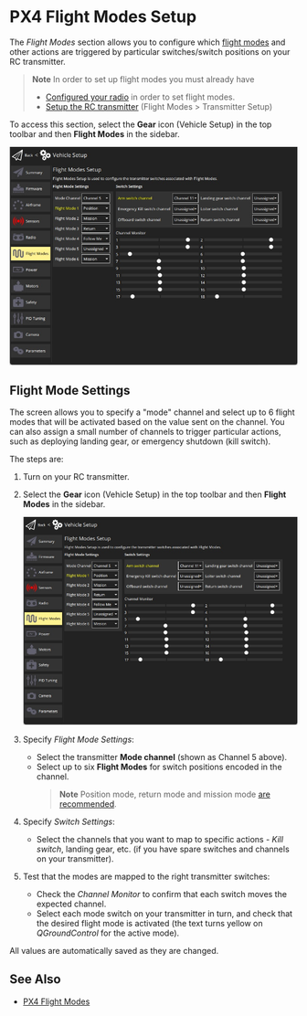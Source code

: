 # PX4 Flight Modes Setup

The *Flight Modes* section allows you to configure which [flight modes](http://docs.px4.io/master/en/getting_started/flight_modes.html) and other actions are triggered by particular switches/switch positions on your RC transmitter.

> **Note** In order to set up flight modes you must already have
> - [Configured your radio](../SetupView/Radio.md) in order to set flight modes.
> - [Setup the RC transmitter](../SetupView/FlightModes.md#transmitter-setup) (Flight Modes > Transmitter Setup)

To access this section, select the **Gear** icon (Vehicle Setup) in the top toolbar and then **Flight Modes** in the sidebar.

![Flight modes single-channel](../../../assets/setup/flight_modes/px4_single_channel.jpg)




## Flight Mode Settings

The screen allows you to specify a "mode" channel and select up to 6 flight modes that will be activated based on the value sent on the channel.
You can also assign a small number of channels to trigger particular actions, such as deploying landing gear, or emergency shutdown (kill switch).

The steps are:

1. Turn on your RC transmitter.
1. Select the **Gear** icon (Vehicle Setup) in the top toolbar and then **Flight Modes** in the sidebar.

   ![Flight modes single-channel](../../../assets/setup/flight_modes/px4_single_channel.jpg)

1. Specify *Flight Mode Settings*:
   * Select the transmitter **Mode channel** (shown as Channel 5 above).
   * Select up to six **Flight Modes** for switch positions encoded in the channel.
     > **Note** Position mode, return mode and mission mode [are recommended](https://docs.px4.io/master/en/config/flight_mode.html#what-flight-modes-and-switches-should-i-set).
1. Specify *Switch Settings*:
   * Select the channels that you want to map to specific actions - *Kill switch*, landing gear, etc. (if you have spare switches and channels on your transmitter).
1. Test that the modes are mapped to the right transmitter switches:
   * Check the *Channel Monitor* to confirm that each switch moves the expected channel.
   * Select each mode switch on your transmitter in turn, and check that the desired flight mode is activated (the text turns yellow on *QGroundControl* for the active mode).

All values are automatically saved as they are changed.


## See Also 

- [PX4 Flight Modes](https://docs.px4.io/en/flight_modes/)
